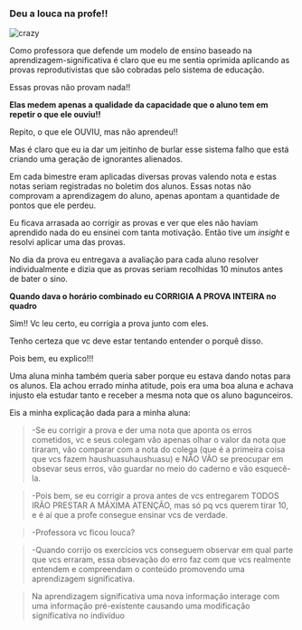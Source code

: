 ### Deu a louca na profe!!

![crazy](http://i.giphy.com/l3vRbHWi5mCq63pJK.gif)

Como professora que defende um modelo de ensino baseado na aprendizagem-significativa é claro que eu me sentia oprimida aplicando as provas reprodutivistas que são cobradas pelo sistema de educação.

Essas provas não provam nada!!

**Elas medem apenas a qualidade da capacidade que o aluno tem em repetir o que ele ouviu!!**

Repito, o que ele OUVIU, mas não aprendeu!!

Mas é claro que eu ia dar um jeitinho de burlar esse sistema falho que está criando uma geração de ignorantes alienados.

Em cada bimestre eram aplicadas diversas provas valendo nota e estas notas seriam registradas no boletim dos alunos. Essas notas não comprovam a aprendizagem do aluno, apenas apontam a quantidade de pontos que ele perdeu. 

Eu ficava arrasada ao corrigir as provas e ver que eles não haviam aprendido nada do eu ensinei com tanta motivação. Então tive um *insight* e resolvi aplicar uma das provas.

No dia da prova eu entregava a avaliação para cada aluno resolver individualmente e dizia que as provas seriam recolhidas 10 minutos antes de bater o sino. 

**Quando dava o horário combinado eu CORRIGIA A PROVA INTEIRA no quadro**

Sim!! Vc leu certo, eu corrigia a prova junto com eles. 

Tenho certeza que vc deve estar tentando entender o porquê disso.

Pois bem, eu explico!!!

Uma aluna minha também queria saber porque eu estava dando notas para os alunos. Ela achou errado minha atitude, pois era uma boa aluna e achava injusto ela estudar tanto e receber a mesma nota que os aluno bagunceiros.

Eis a minha explicação dada para a minha aluna:

>\-Se eu corrigir a prova e der uma nota que aponta os erros cometidos, vc e seus colegam vão apenas olhar o valor da nota que tiraram, vão comparar com a nota do colega (que é a primeira coisa que vcs fazem haushuasuhaushuasu) e NÃO VÃO se preocupar em obsevar seus erros, vão guardar no meio do caderno e vão esquecê-la. 

>\-Pois bem, se eu corrigir a prova antes de vcs entregarem TODOS IRÃO PRESTAR A MÁXIMA ATENÇÃO, mas só pq vcs querem tirar 10, e é aí que a profe consegue ensinar vcs de verdade.

>\-Professora vc ficou louca? 

>\-Quando corrijo os exercícios vcs conseguem observar em qual parte que vcs erraram, essa obsevação do erro faz com que vcs realmente entendem e compreendam o conteúdo promovendo uma aprendizagem significativa.

> Na aprendizagem significativa uma nova informação interage com uma informação pré-existente causando uma modificação significativa no indivíduo



